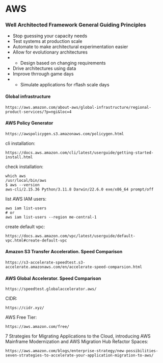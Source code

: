 # AWS

### Well Architected Framework General Guiding Principles
- Stop guessing your capacity needs
- Test systems at production scale
- Automate to make architectural experimentation easier
- Allow for evolutionary architectures
- - Design based on changing requirements
- Drive architectures using data
- Improve thrrough game days
- - Simulate applications for rflash scale days

#### Global infrastructure
```
https://aws.amazon.com/about-aws/global-infrastructure/regional-product-services/?p=ngi&loc=4
```
#### AWS Policy Generator
```
https://awspolicygen.s3.amazonaws.com/policygen.html
```
cli installation:
```
https://docs.aws.amazon.com/cli/latest/userguide/getting-started-install.html
```
check installation:
```
which aws
/usr/local/bin/aws 
$ aws --version
aws-cli/2.15.36 Python/3.11.8 Darwin/22.6.0 exe/x86_64 prompt/off
```
list AWS IAM users:
```
aws iam list-users
# or
aws iam list-users --region me-central-1
```
create default vpc:
```
https://docs.aws.amazon.com/vpc/latest/userguide/default-vpc.html#create-default-vpc
```

#### Amazon S3 Transfer Acceleration. Speed Comparison
```
https://s3-accelerate-speedtest.s3-accelerate.amazonaws.com/en/accelerate-speed-comparsion.html
```
#### AWS Global Accelerator. Speed Comparison
```
https://speedtest.globalaccelerator.aws/
```
CIDR:
```
https://cidr.xyz/
```
AWS Free Tier:
```
https://aws.amazon.com/free/
```
7 Strategies for Migrating Applications to the Cloud, introducing AWS Mainframe Modernization and AWS Migration Hub Refactor Spaces:
```
https://aws.amazon.com/blogs/enterprise-strategy/new-possibilities-seven-strategies-to-accelerate-your-application-migration-to-aws/
```
